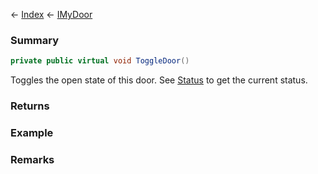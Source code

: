 ← [Index](Api-Index) ← [IMyDoor](Sandbox.ModAPI.Ingame.IMyDoor)

### Summary

```csharp
private public virtual void ToggleDoor()
```

Toggles the open state of this door. See [Status](Sandbox.ModAPI.Ingame.IMyDoor.Status) to get the current status.

### Returns

### Example

### Remarks

